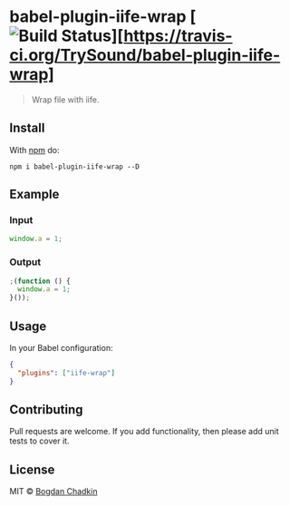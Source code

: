 # babel-plugin-iife-wrap [![Build Status](https://travis-ci.org/TrySound/babel-plugin-iife-wrap.svg?branch=master)][https://travis-ci.org/TrySound/babel-plugin-iife-wrap]

> Wrap file with iife.


## Install

With [npm](https://npmjs.org/package/babel-plugin-iife-wrap) do:

```
npm i babel-plugin-iife-wrap --D
```


## Example

### Input

```js
window.a = 1;
```

### Output

```js
;(function () {
  window.a = 1;
}());
```


## Usage

In your Babel configuration:

```json
{
  "plugins": ["iife-wrap"]
}
```


## Contributing

Pull requests are welcome. If you add functionality, then please add unit tests
to cover it.


## License

MIT © [Bogdan Chadkin](https://github.com/trysound)
